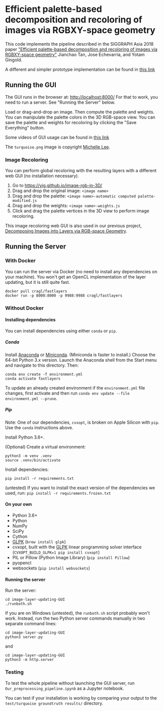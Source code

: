 # Efficient palette-based decomposition and recoloring of images via RGBXY-space geometry

This code implements the pipeline described in the SIGGRAPH Asia 2018 paper ["Efficient palette-based decomposition and recoloring of images via RGBXY-space geometry"](https://cragl.cs.gmu.edu/fastlayers/) Jianchao Tan, Jose Echevarria, and Yotam Gingold.

A different and simpler prototype implementation can be found in [this link](https://cragl.cs.gmu.edu/fastlayers/RGBXY_weights.py)

## Running the GUI

The GUI runs in the browser at: <http://localhost:8000/>
For that to work, you need to run a server. See "Running the Server" below.

Load or drag-and-drop an image. Then compute the palette and weights. You can manipulate the palette colors in the 3D RGB-space view. You can save the palette and weights for recoloring by clicking the "Save Everything" button.

Some videos of GUI usage can be found in [this link](https://cragl.cs.gmu.edu/fastlayers/)

The `turquoise.png` image is copyright [Michelle Lee](https://cargocollective.com/michellelee).

### Image Recoloring

You can perform global recoloring with the resulting layers with a different web GUI (no installation necessary).

1. Go to <https://yig.github.io/image-rgb-in-3D/>
2. Drag and drop the original image: `<image name>`
3. Drag and drop the palette: `<image name>-automatic computed palette-modified.js`
4. Drag and drop the weights: `<image name>-weights.js`
5. Click and drag the palette vertices in the 3D view to perform image recoloring.

This image recoloring web GUI is also used in our previous project, [Decomposing Images into Layers via RGB-space Geometry](https://github.com/JianchaoTan/Decompose-Single-Image-Into-Layers).

## Running the Server

### With Docker

You can run the server via Docker (no need to install any dependencies on your machine). You won't get an OpenCL implementation of the layer updating, but it is still quite fast.

    docker pull cragl/fastlayers
    docker run -p 8000:8000 -p 9988:9988 cragl/fastlayers

### Without Docker

#### Installing dependencies

You can install dependencies using either `conda` or `pip`.

##### Conda

Install [Anaconda](https://www.anaconda.com/products/individual) or [Miniconda](https://docs.conda.io/en/latest/miniconda.html).
(Miniconda is faster to install.) Choose the 64-bit Python 3.x version. Launch the Anaconda shell from the Start menu and navigate to this directory.
Then:

    conda env create -f environment.yml
    conda activate fastlayers

To update an already created environment if the `environment.yml` file changes, first activate and then run `conda env update --file environment.yml --prune`.

##### Pip

Note: One of our dependencies, `cvxopt`, is broken on Apple Silicon with `pip`. Use the `conda` instructions above.

Install Python 3.6+.

(Optional) Create a virtual environment:

    python3 -m venv .venv
    source .venv/bin/activate

Install dependencies:

    pip install -r requirements.txt

(untested) If you want to install the exact version of the dependencies we used, run: `pip install -r requirements.frozen.txt`

#### On your own

* Python 3.6+
* Python
* NumPy
* SciPy
* Cython
* [GLPK](https://www.gnu.org/software/glpk/) (`brew install glpk`)
* cvxopt, built with the [GLPK](https://www.gnu.org/software/glpk/) linear programming solver interface (`CVXOPT_BUILD_GLPK=1 pip install cvxopt`)
* PIL or Pillow (Python Image Library) (`pip install Pillow`)
* pyopencl
* websockets (`pip install websockets`)


#### Running the server

Run the server:

    cd image-layer-updating-GUI
    ./runboth.sh

If you are on Windows (untested), the `runboth.sh` script probably won't work. Instead, run the two Python server commands manually in two separate command lines:

    cd image-layer-updating-GUI
    python3 server.py

and

    cd image-layer-updating-GUI
    python3 -m http.server


### Testing

To test the whole pipeline without launching the GUI server, run `Our_preprocessing_pipeline.ipynb` as a Jupyter notebook.

You can test if your installation is working by comparing your output to the `test/turquoise groundtruth results/` directory.
